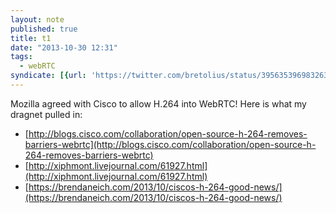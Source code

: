 ```yaml
---
layout: note
published: true
title: t1
date: "2013-10-30 12:31"
tags: 
  - webRTC
syndicate: [{url: 'https://twitter.com/bretolius/status/395635396983263232', name: 'Twitter'}]
---
```


Mozilla agreed with Cisco to allow H.264 into WebRTC!  Here is what my dragnet pulled in:

- [http://blogs.cisco.com/collaboration/open-source-h-264-removes-barriers-webrtc](http://blogs.cisco.com/collaboration/open-source-h-264-removes-barriers-webrtc)
- [http://xiphmont.livejournal.com/61927.html](http://xiphmont.livejournal.com/61927.html)
- [https://brendaneich.com/2013/10/ciscos-h-264-good-news/](https://brendaneich.com/2013/10/ciscos-h-264-good-news/)

